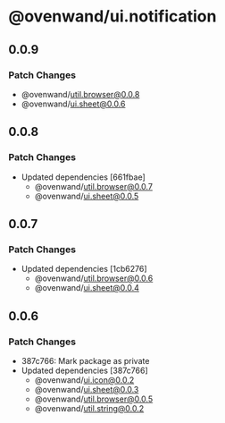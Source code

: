 # @ovenwand/ui.notification

## 0.0.9

### Patch Changes

- @ovenwand/util.browser@0.0.8
- @ovenwand/ui.sheet@0.0.6

## 0.0.8

### Patch Changes

- Updated dependencies [661fbae]
  - @ovenwand/util.browser@0.0.7
  - @ovenwand/ui.sheet@0.0.5

## 0.0.7

### Patch Changes

- Updated dependencies [1cb6276]
  - @ovenwand/util.browser@0.0.6
  - @ovenwand/ui.sheet@0.0.4

## 0.0.6

### Patch Changes

- 387c766: Mark package as private
- Updated dependencies [387c766]
  - @ovenwand/ui.icon@0.0.2
  - @ovenwand/ui.sheet@0.0.3
  - @ovenwand/util.browser@0.0.5
  - @ovenwand/util.string@0.0.2
